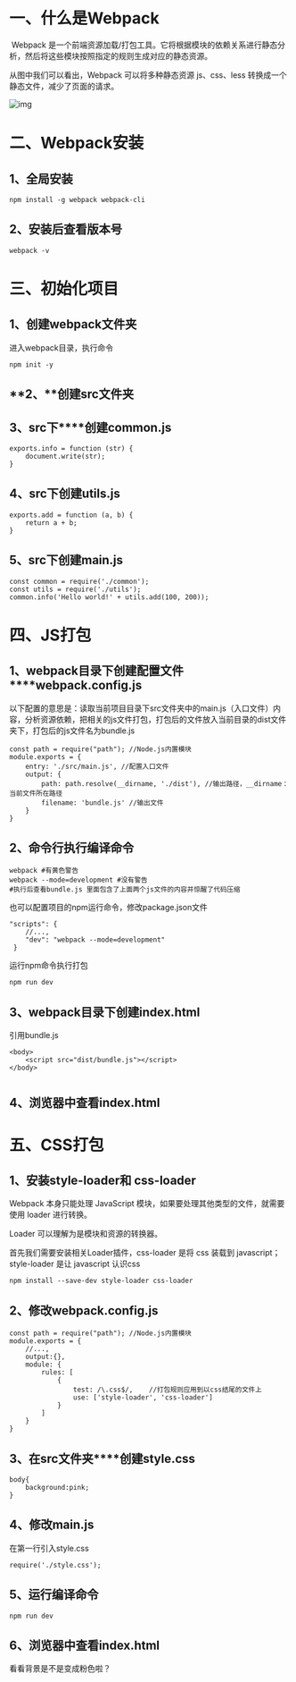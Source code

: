 # 一、什么是Webpack

​	Webpack 是一个前端资源加载/打包工具。它将根据模块的依赖关系进行静态分析，然后将这些模块按照指定的规则生成对应的静态资源。

从图中我们可以看出，Webpack 可以将多种静态资源 js、css、less 转换成一个静态文件，减少了页面的请求。 

![img](file:///E:/Wiz/temp/acd41206-5ab7-4fc4-a106-e500e2a3f33b/128/index_files/what-is-webpack.png)

# 二、Webpack安装

## 1、全局安装

 

```
npm install -g webpack webpack-cli
```

## 2、安装后查看版本号

 

```
webpack -v
```

# 三、初始化项目

## 1、创建webpack文件夹

进入webpack目录，执行命令

 

```
npm init -y
```

## **2、****创建src文件夹**

## 3、**src下****创建common.js**

 

```
exports.info = function (str) {
    document.write(str);
}
```

## **4、src下创建utils.js**

 

```
exports.add = function (a, b) {
    return a + b;
}
```

## **5、src下创建main.js**

 

```
const common = require('./common');
const utils = require('./utils');
common.info('Hello world!' + utils.add(100, 200));
```

# **四、JS打包**

## **1、webpack目录下创建配置文件****webpack.config.js**

以下配置的意思是：读取当前项目目录下src文件夹中的main.js（入口文件）内容，分析资源依赖，把相关的js文件打包，打包后的文件放入当前目录的dist文件夹下，打包后的js文件名为bundle.js

 

```
const path = require("path"); //Node.js内置模块
module.exports = {
    entry: './src/main.js', //配置入口文件
    output: {
        path: path.resolve(__dirname, './dist'), //输出路径，__dirname：当前文件所在路径
        filename: 'bundle.js' //输出文件
    }
}
```

## **2、命令行执行编译命令**

 

```
webpack #有黄色警告
webpack --mode=development #没有警告
#执行后查看bundle.js 里面包含了上面两个js文件的内容并惊醒了代码压缩
```

也可以配置项目的npm运行命令，修改package.json文件

 

```
"scripts": {
    //...,
    "dev": "webpack --mode=development"
 }
```

运行npm命令执行打包

 

```
npm run dev
```

## **3、webpack目录下创建index.html**

引用bundle.js

 

```
<body>
    <script src="dist/bundle.js"></script>
</body>
```

## 

# 

## 4、浏览器中查看index.html

# **五、CSS打包**

## **1、安装style-loader和 css-loader**

Webpack 本身只能处理 JavaScript 模块，如果要处理其他类型的文件，就需要使用 loader 进行转换。

Loader 可以理解为是模块和资源的转换器。

首先我们需要安装相关Loader插件，css-loader 是将 css 装载到 javascript；style-loader 是让 javascript 认识css

 

```
npm install --save-dev style-loader css-loader 
```

## **2、修改webpack.config.js**

 

```
const path = require("path"); //Node.js内置模块
module.exports = {
    //...,
    output:{},
    module: {
        rules: [  
            {  
                test: /\.css$/,    //打包规则应用到以css结尾的文件上
                use: ['style-loader', 'css-loader']
            }  
        ]  
    }
}
```

## **3、在src文件夹****创建style.css**

 

```
body{
    background:pink;
}
```

## **4、修改main.js** 

在第一行引入style.css

 

```
require('./style.css');
```

## **5、运行编译命令**

 

```
npm run dev
```

## 6、浏览器中查看index.html

看看背景是不是变成粉色啦？